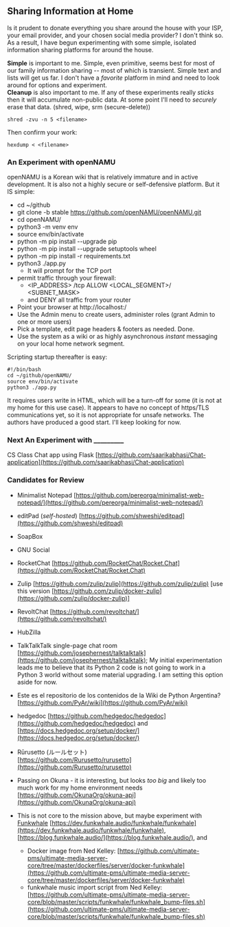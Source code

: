 ## Sharing Information at Home  
Is it prudent to donate everything you share around the house with your ISP, your email provider, and your chosen social media provider?  I don't think so.  As a result, I have begun experimenting with some simple, isolated information sharing platforms for around the house.  

**Simple** is important to me.  Simple, even primitive, seems best for most of our family information sharing -- most of which is transient.  Simple text and lists will get us far.  I don't have a *favorite* platform in mind and need to look around for options and experiment.  
**Cleanup** is also important to me.  If any of these experiments really *sticks* then it will accumulate non-public data.  At some point I'll need to *securely* erase that data.  (shred, wipe, srm (secure-delete))  
```terminal
shred -zvu -n 5 <filename>
```
Then confirm your work:  
```terminal
hexdump < <filename>
```


### An Experiment with openNAMU  
openNAMU is a Korean wiki that is relatively immature and in active development.  It is also not a highly secure or self-defensive platform.  But it IS simple:  

* cd ~/github  
* git clone -b stable https://github.com/openNAMU/openNAMU.git  
* cd openNAMU/  
* python3 -m venv env  
* source env/bin/activate  
* python -m pip install --upgrade pip  
* python -m pip install --upgrade setuptools wheel  
* python -m pip install -r requirements.txt  
* python3 ./app.py  
    * It will prompt for the TCP port
* permit traffic through your firewall:  
    * <IP_ADDRESS> <port>/tcp ALLOW <LOCAL_SEGMENT>/ <SUBNET_MASK>  
    * and DENY all traffic from your router  
* Point your browser at http://localhost:<port>/  
* Use the Admin menu to create users, administer roles (grant Admin to one or more users)  
* Pick a template, edit page headers & footers as needed.
Done.  
* Use the system as a wiki or as highly asynchronous *instant* messaging on your local home network segment.  

Scripting startup thereafter is easy:
```terminal
#!/bin/bash 
cd ~/github/openNAMU/
source env/bin/activate
python3 ./app.py
```
It requires users write in HTML, which will be a turn-off for some (it is not at my home for this use case).  It appears to have no concept of https/TLS communications yet, so it is not appropriate for unsafe networks.  The authors have produced a good start.  I'll keep looking for now.  


### Next An Experiment with _________  
CS Class Chat app using Flask
[https://github.com/saarikabhasi/Chat-application](https://github.com/saarikabhasi/Chat-application)  


### Candidates for Review  
* Minimalist Notepad [https://github.com/pereorga/minimalist-web-notepad/](https://github.com/pereorga/minimalist-web-notepad/)  
* editPad (*self-hosted*) [https://github.com/shweshi/editpad](https://github.com/shweshi/editpad)  
* SoapBox  
* GNU Social  
* RocketChat [https://github.com/RocketChat/Rocket.Chat](https://github.com/RocketChat/Rocket.Chat)  
* Zulip [https://github.com/zulip/zulip](https://github.com/zulip/zulip) [use this version [https://github.com/zulip/docker-zulip](https://github.com/zulip/docker-zulip)]  
* RevoltChat [https://github.com/revoltchat/](https://github.com/revoltchat/)  
* HubZilla 
* TalkTalkTalk single-page chat room [https://github.com/josephernest/talktalktalk](https://github.com/josephernest/talktalktalk); My initial experimentation leads me to believe that its Python 2 code is not going to work in a Python 3 world without some material upgrading.  I am setting this option aside for now.  
* Este es el repositorio de los contenidos de la Wiki de Python Argentina? [https://github.com/PyAr/wiki](https://github.com/PyAr/wiki)  
* hedgedoc [https://github.com/hedgedoc/hedgedoc](https://github.com/hedgedoc/hedgedoc) and [https://docs.hedgedoc.org/setup/docker/](https://docs.hedgedoc.org/setup/docker/)  

* Rūrusetto (ルールセット)  
[https://github.com/Rurusetto/rurusetto](https://github.com/Rurusetto/rurusetto)  
* Passing on Okuna - it is interesting, but looks *too big* and likely too much work for my home environment needs [https://github.com/OkunaOrg/okuna-api](https://github.com/OkunaOrg/okuna-api)  

* This is not core to the mission above, but maybe experiment with [Funkwhale](https://funkwhale.audio/) [https://dev.funkwhale.audio/funkwhale/funkwhale](https://dev.funkwhale.audio/funkwhale/funkwhale), [https://blog.funkwhale.audio/](https://blog.funkwhale.audio/), and   
  * Docker image from Ned Kelley: [https://github.com/ultimate-pms/ultimate-media-server-core/tree/master/dockerfiles/server/docker-funkwhale](https://github.com/ultimate-pms/ultimate-media-server-core/tree/master/dockerfiles/server/docker-funkwhale)  
  *  funkwhale music import script from Ned Kelley: [https://github.com/ultimate-pms/ultimate-media-server-core/blob/master/scripts/funkwhale/funkwhale_bump-files.sh](https://github.com/ultimate-pms/ultimate-media-server-core/blob/master/scripts/funkwhale/funkwhale_bump-files.sh)  

